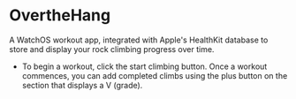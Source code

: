 # OvertheHang
A WatchOS workout app, integrated with Apple's HealthKit database to store and display your rock climbing progress over time.
- To begin a workout, click the start climbing button. Once a workout commences, you can add completed climbs using the plus button on the section that displays a V (grade).
